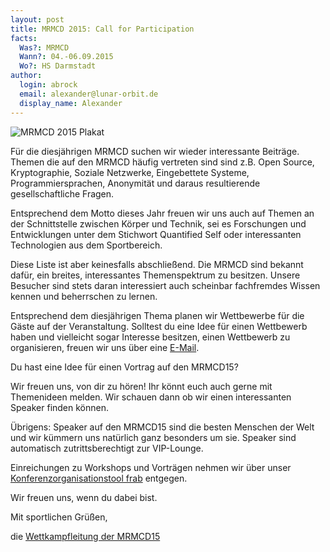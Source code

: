 ```yaml
---
layout: post
title: MRMCD 2015: Call for Participation
facts:
  Was?: MRMCD
  Wann?: 04.-06.09.2015
  Wo?: HS Darmstadt
author:
  login: abrock
  email: alexander@lunar-orbit.de
  display_name: Alexander
---
```


![MRMCD 2015 Plakat](/assets/2015-mrmcd/plakat.png)

Für die diesjährigen MRMCD suchen wir wieder interessante Beiträge. Themen die auf den MRMCD häufig vertreten sind sind z.B. Open Source, Kryptographie, Soziale Netzwerke, Eingebettete Systeme, Programmiersprachen, Anonymität und daraus resultierende gesellschaftliche Fragen.

Entsprechend dem Motto dieses Jahr freuen wir uns auch auf Themen an der Schnittstelle zwischen Körper und Technik, sei es Forschungen und Entwicklungen unter dem Stichwort Quantified Self oder interessanten Technologien aus dem Sportbereich.

Diese Liste ist aber keinesfalls abschließend. Die MRMCD sind bekannt dafür, ein breites, interessantes Themenspektrum zu besitzen. Unsere Besucher sind stets daran interessiert auch scheinbar fachfremdes Wissen kennen und beherrschen zu lernen.

Entsprechend dem diesjährigen Thema planen wir Wettbewerbe für die Gäste auf der Veranstaltung. Solltest du eine Idee für einen Wettbewerb haben und vielleicht sogar Interesse besitzen, einen Wettbewerb zu organisieren, freuen wir uns über eine [E-Mail](wettkampfleitung@mrmcd.net).

Du hast eine Idee für einen Vortrag auf den MRMCD15?

Wir freuen uns, von dir zu hören! Ihr könnt euch auch gerne mit Themenideen melden. Wir schauen dann ob wir einen interessanten Speaker finden können.

Übrigens: Speaker auf den MRMCD15 sind die besten Menschen der Welt und wir kümmern uns natürlich ganz besonders um sie. Speaker sind automatisch zutrittsberechtigt zur VIP-Lounge.

Einreichungen zu Workshops und Vorträgen nehmen wir über unser [Konferenzorganisationstool frab](https://frab.cccv.de/de/MRMCD15/cfp/session/new) entgegen.

Wir freuen uns, wenn du dabei bist.

Mit sportlichen Grüßen,

die [Wettkampfleitung der MRMCD15](wettkampfleitung@mrmcd.net)
